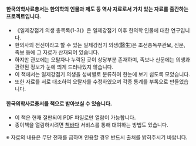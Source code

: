 #### 한국의학사료총서는 한의학의 인물과 제도 등 역사 자료로서 가치 있는 자료를 출간하는 프로젝트입니다.

- 《일제강점기 의생 총목록(1-3)》은 일제강점기 이후 한의학 인물에 대한 연구입니다.
- 한의사의 전신이라고 할 수 있는 일제강점기 의생(醫生)은 조선총독부관보, 신문, 족보 등에 그 자료가 산재되어 있습니다.
- 하지만 관보에는 오탈자나 누락된 곳이 상당부분 존재하며, 족보나 신문에는 의생과 관련된 정보가 눈에 띄게 드러나있지 않습니다.
- 이 책에서는 일제강점기 의생을 성씨별로 분류하여 한눈에 보기 쉽도록 모았습니다.
- 또한 자료를 서로 대조하여 오탈자를 수정하였으며 각종 통계를 부록으로 만들었습니다.


#### 한국의학사료총서를 책으로 받아보실 수 있습니다.
- 이 책은 현재 절판되어 PDF 파일로만 열람이 가능합니다.
- 종이책을 열람하시려면 [책바다](http://www.nl.go.kr/nill/) 서비스를 통해 대여하는 방법도 있습니다.

※ 자료의 내용은 무단 전재를 금하며 인용할 경우 반드시 출처를 밝혀주시기 바랍니다.
